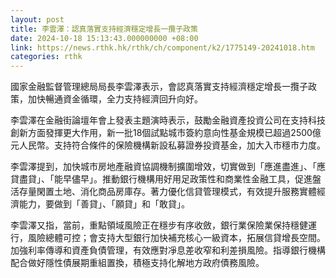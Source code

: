 ```yaml
---
layout: post
title: 李雲澤：認真落實支持經濟穩定增長一攬子政策
date: 2024-10-18 15:13:43.000000000 +08:00
link: https://news.rthk.hk/rthk/ch/component/k2/1775149-20241018.htm
categories: rthk
---
```


國家金融監督管理總局局長李雲澤表示，會認真落實支持經濟穩定增長一攬子政策，加快暢通資金循環，全力支持經濟回升向好。

李雲澤在金融街論壇年會上發表主題演時表示，鼓勵金融資產投資公司在支持科技創新方面發揮更大作用，新一批18個試點城市簽約意向性基金規模已超過2500億元人民幣。支持符合條件的保險機構新設私募證券投資基金，加大入市穩市力度。

李雲澤提到，加快城市房地產融資協調機制擴圍增效，切實做到「應進盡進」、「應貸盡貸」、「能早儘早」。推動銀行機構用好用足政策性和商業性金融工具，促進盤活存量閑置土地、消化商品房庫存。著力優化信貸管理模式，有效提升服務實體經濟能力，要做到「善貸」、「願貸」和「敢貸」。

李雲澤又指，當前，重點領域風險正在穩步有序收斂，銀行業保險業保持穩健運行，風險總體可控；會支持大型銀行加快補充核心一級資本，拓展信貸增長空間。加強利率傳導和資產負債管理，有效應對凈息差收窄和利差損風險。指導銀行機構配合做好隱性債展期重組置換，積極支持化解地方政府債務風險。
